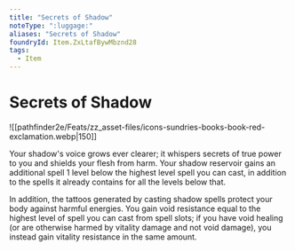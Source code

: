 ```yaml
---
title: "Secrets of Shadow"
noteType: ":luggage:"
aliases: "Secrets of Shadow"
foundryId: Item.ZxLtafBywMbznd28
tags:
  - Item
---
```


# Secrets of Shadow
![[pathfinder2e/Feats/zz_asset-files/icons-sundries-books-book-red-exclamation.webp|150]]

Your shadow's voice grows ever clearer; it whispers secrets of true power to you and shields your flesh from harm. Your shadow reservoir gains an additional spell 1 level below the highest level spell you can cast, in addition to the spells it already contains for all the levels below that.

In addition, the tattoos generated by casting shadow spells protect your body against harmful energies. You gain void resistance equal to the highest level of spell you can cast from spell slots; if you have void healing (or are otherwise harmed by vitality damage and not void damage), you instead gain vitality resistance in the same amount.
